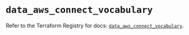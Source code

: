 # `data_aws_connect_vocabulary`

Refer to the Terraform Registry for docs: [`data_aws_connect_vocabulary`](https://registry.terraform.io/providers/hashicorp/aws/5.100.0/docs/data-sources/connect_vocabulary).

